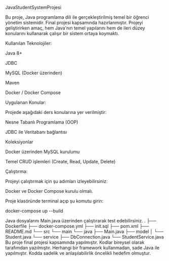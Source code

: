 JavaStudentSystemProjesi

Bu proje, Java programlama dili ile gerçekleştirilmiş temel bir öğrenci yönetim sistemidir. Final projesi kapsamında hazırlanmıştır. Projeyi geliştirirken amaç, hem Java'nın temel yapılarını hem de ileri düzey konularını kullanarak çalışır bir sistem ortaya koymaktı.

Kullanılan Teknolojiler:

Java 8+

JDBC

MySQL (Docker üzerinden)

Maven

Docker / Docker Compose

Uygulanan Konular:

Projede aşağıdaki ders konularına yer verilmiştir:

Nesne Tabanlı Programlama (OOP)

JDBC ile Veritabanı bağlantısı

Koleksiyonlar

Docker üzerinden MySQL kurulumu

Temel CRUD işlemleri (Create, Read, Update, Delete)

Çalıştırma:

Projeyi çalıştırmak için şu adımları izleyebilirsiniz:

Docker ve Docker Compose kurulu olmalı.

Proje klasöründe terminal açıp şu komutu girin:

docker-compose up --build

Java dosyalarını Main.java üzerinden çalıştırarak test edebilirsiniz.
.
├── Dockerfile
├── docker-compose.yml
├── init.sql
├── pom.xml
├── README.md
└── src
└── main
└── java
├── Main.java
├── model
│ └── Student.java
└── service
├── DbConnection.java
└── StudentService.java
Bu proje final projesi kapsamında yapılmıştır. Kodlar bireysel olarak tarafımdan yazılmıştır. Herhangi bir framework kullanmadan, sade Java ile yapılmıştır. Kodda sadelik ve anlaşılabilirlik öncelikli hedefim olmuştur.
